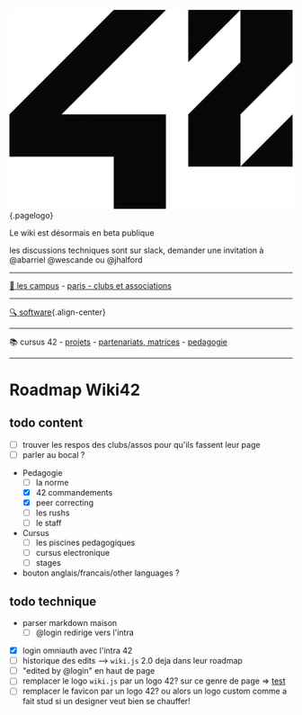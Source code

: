 ![42 Logo](/uploads/42-logo.png "42 Logo"){.pagelogo}

Le wiki est désormais en beta publique

les discussions techniques sont sur slack, demander une invitation à @abarriel @wescande ou @jhalford

-----

[:school: les campus](/42-world)
	- [paris - clubs et associations](/42-world/campus-paris/clubs)

-----

[:mag: software](/software){.align-center}

-----

:books: cursus 42
	- [projets](/cursus/projects)
	- [partenariats, matrices](/cursus/partenariats)
	- [pedagogie](/cursus/pédagogie)

-----

# Roadmap Wiki42

## todo content

- [ ] trouver les respos des clubs/assos pour qu'ils fassent leur page
- [ ] parler au bocal ?

- Pedagogie
	- [ ] la norme
	- [x] 42 commandements
	- [x] peer correcting
	- [ ] les rushs
	- [ ] le staff

- Cursus
	- [ ] les piscines pedagogiques
	- [ ] cursus electronique
	- [ ] stages

- bouton anglais/francais/other languages ?
## todo technique

- parser markdown maison
	- [ ] @login redirige vers l'intra
- [X] login omniauth avec l'intra 42
- [ ] historique des edits --> `wiki.js` 2.0 deja dans leur roadmap
- [ ] "edited by @login" en haut de page
- [ ] remplacer le logo `wiki.js` par un logo 42? sur ce genre de page => [test](/test)
- [ ] remplacer le favicon par un logo 42? ou alors un logo custom comme a fait stud si un designer veut bien se chauffer!

